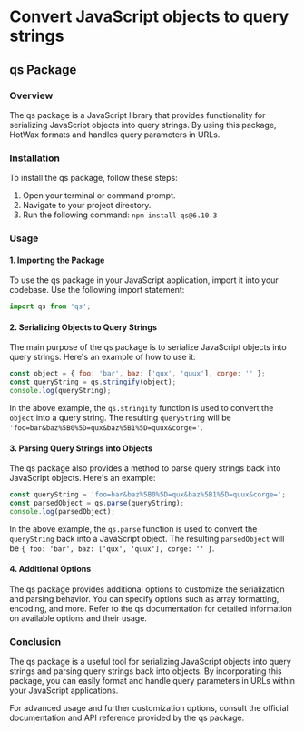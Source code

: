 # Convert JavaScript objects to query strings

## qs Package

### Overview

The qs package is a JavaScript library that provides functionality for serializing JavaScript objects into query strings. By using this package, HotWax formats and handles query parameters in URLs.

### Installation

To install the qs package, follow these steps:

1. Open your terminal or command prompt.
2. Navigate to your project directory.
3. Run the following command: `npm install qs@6.10.3`

### Usage

#### 1. Importing the Package

To use the qs package in your JavaScript application, import it into your codebase. Use the following import statement:

```javascript
import qs from 'qs';
```

#### 2. Serializing Objects to Query Strings

The main purpose of the qs package is to serialize JavaScript objects into query strings. Here's an example of how to use it:

```javascript
const object = { foo: 'bar', baz: ['qux', 'quux'], corge: '' };
const queryString = qs.stringify(object);
console.log(queryString);
```

In the above example, the `qs.stringify` function is used to convert the `object` into a query string. The resulting `queryString` will be `'foo=bar&baz%5B0%5D=qux&baz%5B1%5D=quux&corge='`.

#### 3. Parsing Query Strings into Objects

The qs package also provides a method to parse query strings back into JavaScript objects. Here's an example:

```javascript
const queryString = 'foo=bar&baz%5B0%5D=qux&baz%5B1%5D=quux&corge=';
const parsedObject = qs.parse(queryString);
console.log(parsedObject);
```

In the above example, the `qs.parse` function is used to convert the `queryString` back into a JavaScript object. The resulting `parsedObject` will be `{ foo: 'bar', baz: ['qux', 'quux'], corge: '' }`.

#### 4. Additional Options

The qs package provides additional options to customize the serialization and parsing behavior. You can specify options such as array formatting, encoding, and more. Refer to the qs documentation for detailed information on available options and their usage.

### Conclusion

The qs package is a useful tool for serializing JavaScript objects into query strings and parsing query strings back into objects. By incorporating this package, you can easily format and handle query parameters in URLs within your JavaScript applications.

For advanced usage and further customization options, consult the official documentation and API reference provided by the qs package.
